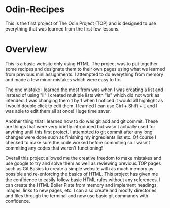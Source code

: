 # Odin-Recipes
This is the first project of The Odin Project (TOP) and is designed to use everything that was learned from the first few lessons.

# Overview
This is a basic website only using HTML. The project was to put together some recipes and designate them to their own pages using what we learned from previous mini assignments. I attempted to do everything from memory and made a few minor mistakes which were easy to fix. 

The one mistake I learned the most from was when I was creating a list and instead of using "li" I created multiple lists with "ls" which did not work as intended. I was changing them 1 by 1 when I noticed it would all highlight as I would double click to edit them. I learned I can use Ctrl + Shift + L and I was able to edit them all at once! Huge time saver.

Another thing that I learned how to do was git add and git commit. These are things that were very briefly introduced but wasn't actually used for anything until this first project. I attempted to git commit after any long changes were done such as finishing my ingredients list etc. Of course I checked to make sure the code worked before commiting so I wasn't commiting any codes that weren't functioning!

Overall this project allowed me the creative freedom to make mistakes and use google to try and solve them as well as reviewing previous TOP pages such as Git Basics to create a simple website with as much memory as possible and re-enforcing the basics of HTML. This project has given me the confidence to easily follow basic HTML rules without any references. I can create the HTML Boiler Plate from memory and implement headings, images, links to new pages, etc. I can also create and modify directories and files through the terminal and now use basic git commands with confidence.